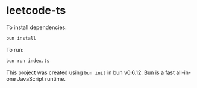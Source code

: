 # leetcode-ts

To install dependencies:

```bash
bun install
```

To run:

```bash
bun run index.ts
```

This project was created using `bun init` in bun v0.6.12. [Bun](https://bun.sh) is a fast all-in-one JavaScript runtime.
